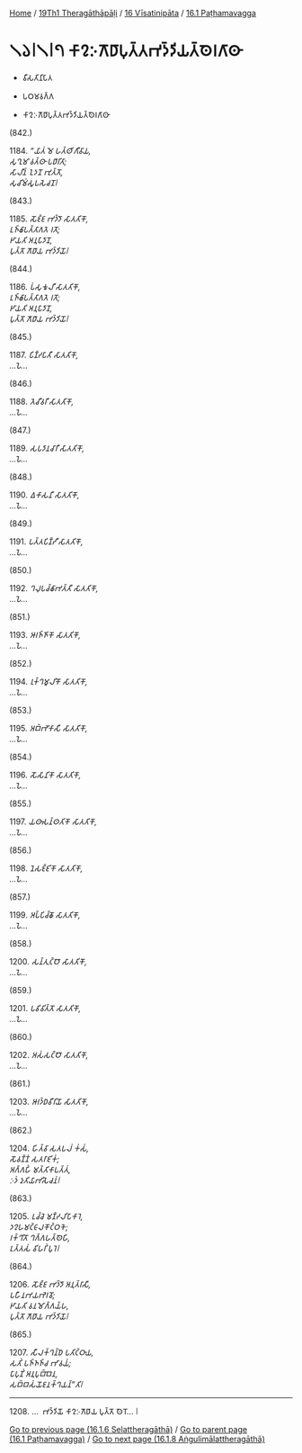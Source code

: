 
[Home](/) / [19Th1 Theragāthāpāḷi](../../../19Th1.md) / [16 Vīsatinipāta](../../16.md) / [16.1 Paṭhamavagga](../16.1.md)

# 𑁧𑁬𑁇𑁧𑁇𑁭 𑀓𑀸𑀍𑀇𑀕𑁄𑀥𑀸𑀧𑀼𑀢𑁆𑀢𑀪𑀤𑁆𑀤𑀺𑀬𑀢𑁆𑀣𑁂𑀭𑀕𑀸𑀣𑀸

* 𑀯𑀻𑀲𑀢𑀺𑀦𑀺𑀧𑀸𑀢

* 𑀧𑀞𑀫𑀯𑀕𑁆𑀕

* 𑀓𑀸𑀍𑀇𑀕𑁄𑀥𑀸𑀧𑀼𑀢𑁆𑀢𑀪𑀤𑁆𑀤𑀺𑀬𑀢𑁆𑀣𑁂𑀭𑀕𑀸𑀣𑀸

(842.)

1184\. _“𑀬𑀸𑀢𑀁 𑀫𑁂 𑀳𑀢𑁆𑀣𑀺𑀕𑀻𑀯𑀸𑀬,_  
_𑀲𑀼𑀔𑀼𑀫𑀸 𑀯𑀢𑁆𑀣𑀸 𑀧𑀥𑀸𑀭𑀺𑀢𑀸;_  
_𑀲𑀸𑀮𑀻𑀦𑀁 𑀑𑀤𑀦𑁄 𑀪𑀼𑀢𑁆𑀢𑁄,_  
_𑀲𑀼𑀘𑀺𑀫𑀁𑀲𑀽𑀧𑀲𑁂𑀘𑀦𑁄𑁇_  


(843.)

1185\. _𑀲𑁄𑀚𑁆𑀚 𑀪𑀤𑁆𑀤𑁄 𑀲𑀸𑀢𑀢𑀺𑀓𑁄,_  
_𑀉𑀜𑁆𑀙𑀸𑀧𑀢𑁆𑀢𑀸𑀕𑀢𑁂 𑀭𑀢𑁄;_  
_𑀛𑀸𑀬𑀢𑀺 𑀅𑀦𑀼𑀧𑀸𑀤𑀸𑀦𑁄,_  
_𑀧𑀼𑀢𑁆𑀢𑁄 𑀕𑁄𑀥𑀸𑀬 𑀪𑀤𑁆𑀤𑀺𑀬𑁄𑁇_  


(844.)

1186\. _𑀧𑀁𑀲𑀼𑀓𑀽𑀮𑀻 𑀲𑀸𑀢𑀢𑀺𑀓𑁄,_  
_𑀉𑀜𑁆𑀙𑀸𑀧𑀢𑁆𑀢𑀸𑀕𑀢𑁂 𑀭𑀢𑁄;_  
_𑀛𑀸𑀬𑀢𑀺 𑀅𑀦𑀼𑀧𑀸𑀤𑀸𑀦𑁄,_  
_𑀧𑀼𑀢𑁆𑀢𑁄 𑀕𑁄𑀥𑀸𑀬 𑀪𑀤𑁆𑀤𑀺𑀬𑁄𑁇_  


(845.)

1187\. _𑀧𑀺𑀡𑁆𑀟𑀧𑀸𑀢𑀻 𑀲𑀸𑀢𑀢𑀺𑀓𑁄,_  
_…𑀧𑁂…_  


(846.)

1188\. _𑀢𑁂𑀘𑀻𑀯𑀭𑀻 𑀲𑀸𑀢𑀢𑀺𑀓𑁄,_  
_…𑀧𑁂…_  


(847.)

1189\. _𑀲𑀧𑀤𑀸𑀦𑀘𑀸𑀭𑀻 𑀲𑀸𑀢𑀢𑀺𑀓𑁄,_  
_…𑀧𑁂…_  


(848.)

1190\. _𑀏𑀓𑀸𑀲𑀦𑀻 𑀲𑀸𑀢𑀢𑀺𑀓𑁄,_  
_…𑀧𑁂…_  


(849.)

1191\. _𑀧𑀢𑁆𑀢𑀧𑀺𑀡𑁆𑀟𑀻 𑀲𑀸𑀢𑀢𑀺𑀓𑁄,_  
_…𑀧𑁂…_  


(850.)

1192\. _𑀔𑀮𑀼𑀧𑀘𑁆𑀙𑀸𑀪𑀢𑁆𑀢𑀻 𑀲𑀸𑀢𑀢𑀺𑀓𑁄,_  
_…𑀧𑁂…_  


(851.)

1193\. _𑀆𑀭𑀜𑁆𑀜𑀺𑀓𑁄 𑀲𑀸𑀢𑀢𑀺𑀓𑁄,_  
_…𑀧𑁂…_  


(852.)

1194\. _𑀭𑀼𑀓𑁆𑀔𑀫𑀽𑀮𑀺𑀓𑁄 𑀲𑀸𑀢𑀢𑀺𑀓𑁄,_  
_…𑀧𑁂…_  


(853.)

1195\. _𑀅𑀩𑁆𑀪𑁄𑀓𑀸𑀲𑀻 𑀲𑀸𑀢𑀢𑀺𑀓𑁄,_  
_…𑀧𑁂…_  


(854.)

1196\. _𑀲𑁄𑀲𑀸𑀦𑀺𑀓𑁄 𑀲𑀸𑀢𑀢𑀺𑀓𑁄,_  
_…𑀧𑁂…_  


(855.)

1197\. _𑀬𑀣𑀸𑀲𑀦𑁆𑀣𑀢𑀺𑀓𑁄 𑀲𑀸𑀢𑀢𑀺𑀓𑁄,_  
_…𑀧𑁂…_  


(856.)

1198\. _𑀦𑁂𑀲𑀚𑁆𑀚𑀺𑀓𑁄 𑀲𑀸𑀢𑀢𑀺𑀓𑁄,_  
_…𑀧𑁂…_  


(857.)

1199\. _𑀅𑀧𑁆𑀧𑀺𑀘𑁆𑀙𑁄 𑀲𑀸𑀢𑀢𑀺𑀓𑁄,_  
_…𑀧𑁂…_  


(858.)

1200\. _𑀲𑀦𑁆𑀢𑀼𑀝𑁆𑀞𑁄 𑀲𑀸𑀢𑀢𑀺𑀓𑁄,_  
_…𑀧𑁂…_  


(859.)

1201\. _𑀧𑀯𑀺𑀯𑀺𑀢𑁆𑀢𑁄 𑀲𑀸𑀢𑀢𑀺𑀓𑁄,_  
_…𑀧𑁂…_  


(860.)

1202\. _𑀅𑀲𑀁𑀲𑀝𑁆𑀞𑁄 𑀲𑀸𑀢𑀢𑀺𑀓𑁄,_  
_…𑀧𑁂…_  


(861.)

1203\. _𑀆𑀭𑀤𑁆𑀥𑀯𑀻𑀭𑀺𑀬𑁄 𑀲𑀸𑀢𑀢𑀺𑀓𑁄,_  
_…𑀧𑁂…_  


(862.)

1204\. _𑀳𑀺𑀢𑁆𑀯𑀸 𑀲𑀢𑀧𑀮𑀁 𑀓𑀁𑀲𑀁,_  
_𑀲𑁄𑀯𑀡𑁆𑀡𑀁 𑀲𑀢𑀭𑀸𑀚𑀺𑀓𑀁;_  
_𑀅𑀕𑁆𑀕𑀳𑀺𑀁 𑀫𑀢𑁆𑀢𑀺𑀓𑀸𑀧𑀢𑁆𑀢𑀁,_  
_𑀇𑀤𑀁 𑀤𑀼𑀢𑀺𑀬𑀸𑀪𑀺𑀲𑁂𑀘𑀦𑀁𑁇_  


(863.)

1205\. _𑀉𑀘𑁆𑀘𑁂 𑀫𑀡𑁆𑀟𑀮𑀺𑀧𑀸𑀓𑀸𑀭𑁂,_  
_𑀤𑀍𑀳𑀫𑀝𑁆𑀝𑀸𑀮𑀓𑁄𑀝𑁆𑀞𑀓𑁂;_  
_𑀭𑀓𑁆𑀔𑀺𑀢𑁄 𑀔𑀕𑁆𑀕𑀳𑀢𑁆𑀣𑁂𑀳𑀺,_  
_𑀉𑀢𑁆𑀢𑀲𑀁 𑀯𑀺𑀳𑀭𑀺𑀁 𑀧𑀼𑀭𑁂𑁇_  


(864.)

1206\. _𑀲𑁄𑀚𑁆𑀚 𑀪𑀤𑁆𑀤𑁄 𑀅𑀦𑀼𑀢𑁆𑀭𑀸𑀲𑀻,_  
_𑀧𑀳𑀻𑀦𑀪𑀬𑀪𑁂𑀭𑀯𑁄;_  
_𑀛𑀸𑀬𑀢𑀺 𑀯𑀦𑀫𑁄𑀕𑁆𑀕𑀬𑁆𑀳,_  
_𑀧𑀼𑀢𑁆𑀢𑁄 𑀕𑁄𑀥𑀸𑀬 𑀪𑀤𑁆𑀤𑀺𑀬𑁄𑁇_  


(865.)

1207\. _𑀲𑀻𑀮𑀓𑁆𑀔𑀦𑁆𑀥𑁂 𑀧𑀢𑀺𑀝𑁆𑀞𑀸𑀬,_  
_𑀲𑀢𑀺𑀁 𑀧𑀜𑁆𑀜𑀜𑁆𑀘 𑀪𑀸𑀯𑀬𑀁;_  
_𑀧𑀸𑀧𑀼𑀡𑀺𑀁 𑀅𑀦𑀼𑀧𑀼𑀩𑁆𑀩𑁂𑀦,_  
_𑀲𑀩𑁆𑀩𑀲𑀁𑀬𑁄𑀚𑀦𑀓𑁆𑀔𑀬𑀦𑁆”𑀢𑀺𑁇_  


---

1208\. …  𑀪𑀤𑁆𑀤𑀺𑀬𑁄 𑀓𑀸𑀍𑀇𑀕𑁄𑀥𑀸𑀬 𑀧𑀼𑀢𑁆𑀢𑁄 𑀣𑁂𑀭𑁄… 𑁇



[Go to previous page (16.1.6 Selattheragāthā)](16.1.6.md) / [Go to parent page (16.1 Paṭhamavagga)](../16.1.md) / [Go to next page (16.1.8 Aṅgulimālattheragāthā)](16.1.8.md)


